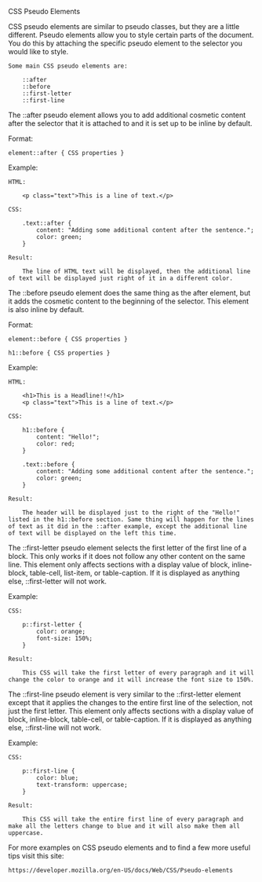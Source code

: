 CSS Pseudo Elements

CSS pseudo elements are similar to pseudo classes, but they are a little different. Pseudo elements allow you to style certain parts of the document. You do this by attaching the specific pseudo element to the selector you would like to style.

    Some main CSS pseudo elements are:

        ::after
        ::before
        ::first-letter
        ::first-line


The ::after pseudo element allows you to add additional cosmetic content after the selector that it is attached to and it is set up to be inline by default.

Format:

    element::after { CSS properties }

Example:

    HTML:

        <p class="text">This is a line of text.</p>

    CSS:

        .text::after {
            content: "Adding some additional content after the sentence.";
            color: green;
        }

    Result:

        The line of HTML text will be displayed, then the additional line of text will be displayed just right of it in a different color.


The ::before pseudo element does the same thing as the after element, but it adds the cosmetic content to the beginning of the selector. This element is also inline by default.

Format:

    element::before { CSS properties }

    h1::before { CSS properties }

Example: 

    HTML:

        <h1>This is a Headline!!</h1>
        <p class="text">This is a line of text.</p>

    CSS:

        h1::before {
            content: "Hello!";
            color: red;
        }

        .text::before {
            content: "Adding some additional content after the sentence.";
            color: green;
        }

    Result:

        The header will be displayed just to the right of the "Hello!" listed in the h1::before section. Same thing will happen for the lines of text as it did in the ::after example, except the additional line of text will be displayed on the left this time.


The ::first-letter pseudo element selects the first letter of the first line of a block. This only works if it does not follow any other content on the same line. This element only affects sections with a display value of block, inline-block, table-cell, list-item, or table-caption. If it is displayed as anything else, ::first-letter will not work.

Example:

    CSS:

        p::first-letter {
            color: orange;
            font-size: 150%;
        }

    Result:

        This CSS will take the first letter of every paragraph and it will change the color to orange and it will increase the font size to 150%.


The ::first-line pseudo element is very similar to the ::first-letter element except that it applies the changes to the entire first line of the selection, not just the first letter. This element only affects sections with a display value of block, inline-block, table-cell, or table-caption. If it is displayed as anything else, ::first-line will not work.

Example:

    CSS:

        p::first-line {
            color: blue;
            text-transform: uppercase;
        }

    Result:

        This CSS will take the entire first line of every paragraph and make all the letters change to blue and it will also make them all uppercase.


For more examples on CSS pseudo elements and to find a few more useful tips visit this site:

    https://developer.mozilla.org/en-US/docs/Web/CSS/Pseudo-elements